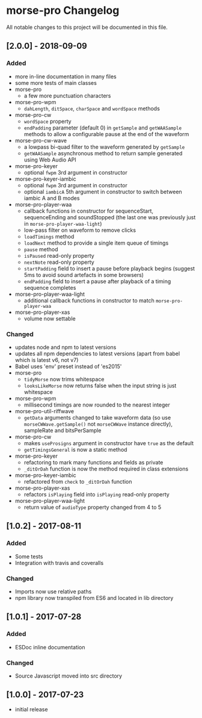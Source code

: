 # morse-pro Changelog

All notable changes to this project will be documented in this file.

## [2.0.0] - 2018-09-09

### Added

- more in-line documentation in many files
- some more tests of main classes
- morse-pro
    - a few more punctuation characters
- morse-pro-wpm
    - `dahLength`, `ditSpace`, `charSpace` and `wordSpace` methods
- morse-pro-cw
    - `wordSpace` property
    - `endPadding` parameter (default 0) in `getSample` and `getWAASample` methods to allow a configurable pause at the end of the waveform
- morse-pro-cw-wave
    - a lowpass bi-quad filter to the waveform generated by `getSample`
    - `getWAASample` asynchronous method to return sample generated using Web Audio API
- morse-pro-keyer
    - optional `fwpm` 3rd argument in constructor
- morse-pro-keyer-iambic
    - optional `fwpm` 3rd argument in constructor
    - optional `iambicA` 5th argument in constructor to switch between iambic A and B modes
- morse-pro-player-waa
    - callback functions in constructor for sequenceStart, sequenceEnding and soundStopped (the last one was previously just in `morse-pro-player-waa-light`)
    - low-pass filter on waveform to remove clicks
    - `loadTimings` method
    - `loadNext` method to provide a single item queue of timings
    - `pause` method
    - `isPaused` read-only property
    - `nextNote` read-only property
    - `startPadding` field to insert a pause before playback begins (suggest 5ms to avoid sound artefacts in some browsers)
    - `endPadding` field to insert a pause after playback of a timing sequence completes
- morse-pro-player-waa-light
    - additional callback functions in constructor to match `morse-pro-player-waa`
- morse-pro-player-xas
    - volume now settable

### Changed

- updates node and npm to latest versions
- updates all npm dependencies to latest versions (apart from babel which is latest v6, not v7)
- Babel uses 'env' preset instead of 'es2015'
- morse-pro
    - `tidyMorse` now trims whitespace
    - `looksLikeMorse` now returns false when the input string is just whitespace
- morse-pro-wpm
    - millisecond timings are now rounded to the nearest integer
- morse-pro-util-riffwave
    - `getData` arguments changed to take waveform data (so use `morseCWWave.getSample()` not `morseCWWave` instance directly), sampleRate and bitsPerSample
- morse-pro-cw
    - makes `useProsigns` argument in constructor have `true` as the default
    - `getTimingsGeneral` is now a static method
- morse-pro-keyer
    - refactoring to mark many functions and fields as private
    - `_ditOrDah` function is now the method required in class extensions
- morse-pro-keyer-iambic
    - refactored from `check` to `_ditOrDah` function
- morse-pro-player-xas
    - refactors `isPlaying` field into `isPlaying` read-only property
- morse-pro-player-waa-light
    - return value of `audioType` property changed from 4 to 5

## [1.0.2] - 2017-08-11

### Added

- Some tests
- Integration with travis and coveralls

### Changed

- Imports now use relative paths
- npm library now transpiled from ES6 and located in lib directory

## [1.0.1] - 2017-07-28

### Added

- ESDoc inline documentation

### Changed

- Source Javascript moved into src directory

## [1.0.0] - 2017-07-23

- initial release